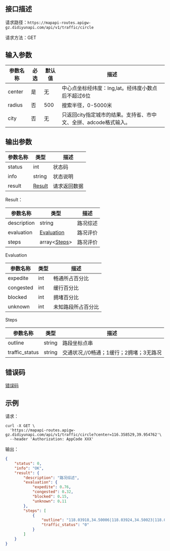 ## 接口描述
请求路径：`https://mapapi-routes.apigw-gz.didiyunapi.com/api/v1/traffic/circle`

请求方法：GET
## 输入参数
|参数名称 | 必选 | 默认值 | 描述|
|--------|-----|-----|-----|
|center| 是 | 无 | 中心点坐标经纬度：lng,lat。经纬度小数点后不超过6位 |
|radius| 否 | 500 | 搜索半径，0-5000米 |
|city| 否 | 无 | 只返回city指定城市的结果。支持省、市中文、全拼、adcode格式输入。 |

## 输出参数
|参数名称  | 类型 | 描述|
|--------|-----|-----|
|status | int  |状态码 |
|info|string|状态说明	|
|result | [Result](#Result)|请求返回数据 |

<span id="Result"></span>
Result：

|参数名称  | 类型 | 描述 |
|--------|-----|-----|
|description   | string  |路况综述|
|evaluation   |  [Evaluation](#Evaluation)  |路况评价 |
|steps   |  array<[Steps](#Steps)>  |路况评价 |

<span id="Evaluation"></span>
Evaluation

|参数名称  | 类型 | 描述 |
|--------|-----|-----|
|expedite   | int  |畅通所占百分比|
|congested   |  int  |缓行百分比 |
|blocked   |  int |拥堵百分比 |
|unknown   | int |未知路段所占百分比 |

<span id="Steps"></span>
Steps

|参数名称  | 类型 | 描述 |
|--------|-----|-----|
|outline   | string  |路段坐标点串|
|traffic_status   | string   |交通状况,//0畅通；1缓行；2拥堵；3无路况 |

## 错误码
[错误码](/static/apimarket-docs/services/地图开放平台/错误码.md#errorCode)

## 示例

请求：
``` shell
curl -X GET \
  'https://mapapi-routes.apigw-gz.didiyunapi.com/api/v1/traffic/circle?center=116.358529,39.954762'\
  --header 'Authorization: AppCode XXX'
```
输出：
``` json
{
    "status": 0,
    "info": "OK",
    "result": {
        "description": "路况综述",
        "evaluation": {
            "expedite": 0.76,
            "congested": 0.32,
            "blocked": 0.15,
            "unknown": 0.11
        },
        "steps": [
            {
                "outline": "118.03918,34.50006|118.03924,34.50023|118.04052,34.50384|118.03919,34.50408",
                "traffic_status": "0"
            }
        ]
    }
}
```
